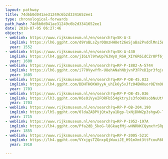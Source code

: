 ```yaml
---
layout: pathway
title: 74d6b0d041ae31249c6b2d3341652ee1
type: chronological-forwards
path_hash: 74d6b0d041ae31249c6b2d3341652ee1
date: 2018-07-05 06:27:46
objects:
- weblink: https://www.rijksmuseum.nl/en/search?q=SK-A-3
  imglink: https://lh6.ggpht.com/d9YoBLsZyr0QmzHH8et26eSjaBa2PvddlMni5WNUqha-SWbdAEHlwrtZZx2lcq_Xb_51a2Q5Qp9hcZui66hgatSBOEw=s200
  year: 1552
- weblink: https://www.rijksmuseum.nl/en/search?q=SK-A-430
  imglink: https://lh4.ggpht.com/jIGLVl9YwUp7GJWyU_RGH_XIY6R6idCZr0Pf6jlsDiME68FUVkdQrATl1jD-nrZ1UDNWpsbg7VxLhVPWoZ4MDzakxkw=s200
  year: 1600
- weblink: https://www.rijksmuseum.nl/en/search?q=RP-P-1882-A-5744
  imglink: https://lh6.ggpht.com/i770VywYfh-U8ehANahNbjvnP3FPxDIpr3fqjuYknmHJA8cIdaK-fyybxfEQu2wmUSLMenczI9GZCKaHOq6kQYlbpo8=s200
  year: 1605
- weblink: https://www.rijksmuseum.nl/en/search?q=RP-P-OB-45.033
  imglink: https://lh4.ggpht.com/DDHTHOKWXyyA_uhIk6y5vJfz04BWRuor0EYmOHuHkR4mdve8Jhrm6sdDEcyDjsoaDzBzawn8ADI-wYLHqC_DvX8DxA=s200
  year: 1703
- weblink: https://www.rijksmuseum.nl/en/search?q=RP-P-OB-45.036
  imglink: https://lh3.ggpht.com/K6sOiVyeIFORFb554gktryJs3foOHXsobNuUtVz7-swAIZqKvFKDdb6y-2N7EIZgV4JEMM7G9ujiYUA3CDS7EgpHPA=s200
  year: 1703
- weblink: https://www.rijksmuseum.nl/en/search?q=RP-P-OB-204.190
  imglink: https://lh5.ggpht.com/0ldaZABPVjQtw3ya1Dgp-lxNjDNW2p3shgwD-TWW8L94WHj4hes7hEcDysyBCQKu7jJ8pBcxmdsWOD8EYYWHyMgNxrDt=s200
  year: 1715
- weblink: https://www.rijksmuseum.nl/en/search?q=RP-P-1952-197A
  imglink: https://lh4.ggpht.com/Pfa2dB_5koG-l8GkaqfMj-wHNRNKCQymxYrSRpU_rSfF7VDa1dJ-f6yz87viECrNsB-9yJe8s8n_5zfd5wPmujHEVg=s200
  year: 1855
- weblink: https://www.rijksmuseum.nl/en/search?q=RP-P-2005-521C
  imglink: https://lh4.ggpht.com/VYxjgsTZGnxpQjWuuiJE_H91mXmt3ttFcouR6bYS-yJsJbTDTX2iWNUvIIpCBSjTvPyyU-ybyIPINK0F-mO5SkMoaGI=s200
  year: 1910

---
```

